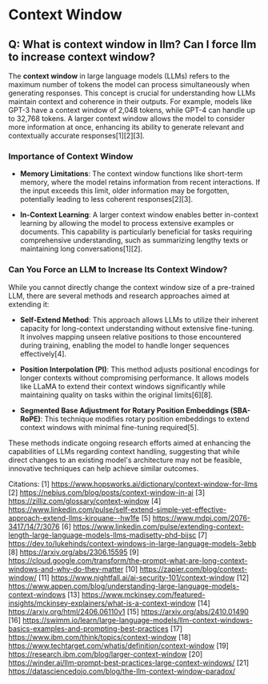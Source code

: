 # Context Window

## Q: What is context window in llm? Can I force llm to increase context window?

The **context window** in large language models (LLMs) refers to the maximum number of tokens the model can process simultaneously when generating responses. This concept is crucial for understanding how LLMs maintain context and coherence in their outputs. For example, models like GPT-3 have a context window of 2,048 tokens, while GPT-4 can handle up to 32,768 tokens. A larger context window allows the model to consider more information at once, enhancing its ability to generate relevant and contextually accurate responses[1][2][3].

### Importance of Context Window

- **Memory Limitations**: The context window functions like short-term memory, where the model retains information from recent interactions. If the input exceeds this limit, older information may be forgotten, potentially leading to less coherent responses[2][3].

- **In-Context Learning**: A larger context window enables better in-context learning by allowing the model to process extensive examples or documents. This capability is particularly beneficial for tasks requiring comprehensive understanding, such as summarizing lengthy texts or maintaining long conversations[1][2].

### Can You Force an LLM to Increase Its Context Window?

While you cannot directly change the context window size of a pre-trained LLM, there are several methods and research approaches aimed at extending it:

- **Self-Extend Method**: This approach allows LLMs to utilize their inherent capacity for long-context understanding without extensive fine-tuning. It involves mapping unseen relative positions to those encountered during training, enabling the model to handle longer sequences effectively[4].

- **Position Interpolation (PI)**: This method adjusts positional encodings for longer contexts without compromising performance. It allows models like LLaMA to extend their context windows significantly while maintaining quality on tasks within the original limits[6][8].

- **Segmented Base Adjustment for Rotary Position Embeddings (SBA-RoPE)**: This technique modifies rotary position embeddings to extend context windows with minimal fine-tuning required[5].

These methods indicate ongoing research efforts aimed at enhancing the capabilities of LLMs regarding context handling, suggesting that while direct changes to an existing model's architecture may not be feasible, innovative techniques can help achieve similar outcomes.

Citations:
[1] https://www.hopsworks.ai/dictionary/context-window-for-llms
[2] https://nebius.com/blog/posts/context-window-in-ai
[3] https://zilliz.com/glossary/context-window
[4] https://www.linkedin.com/pulse/self-extend-simple-yet-effective-approach-extend-llms-kirouane--hw1fe
[5] https://www.mdpi.com/2076-3417/14/7/3076
[6] https://www.linkedin.com/pulse/extending-context-length-large-language-models-llms-madisetty-phd-bijsc
[7] https://dev.to/lukehinds/context-windows-in-large-language-models-3ebb
[8] https://arxiv.org/abs/2306.15595
[9] https://cloud.google.com/transform/the-prompt-what-are-long-context-windows-and-why-do-they-matter
[10] https://zapier.com/blog/context-window/
[11] https://www.nightfall.ai/ai-security-101/context-window
[12] https://www.appen.com/blog/understanding-large-language-models-context-windows
[13] https://www.mckinsey.com/featured-insights/mckinsey-explainers/what-is-a-context-window
[14] https://arxiv.org/html/2406.06110v1
[15] https://arxiv.org/abs/2410.01490
[16] https://swimm.io/learn/large-language-models/llm-context-windows-basics-examples-and-prompting-best-practices
[17] https://www.ibm.com/think/topics/context-window
[18] https://www.techtarget.com/whatis/definition/context-window
[19] https://research.ibm.com/blog/larger-context-window
[20] https://winder.ai/llm-prompt-best-practices-large-context-windows/
[21] https://datasciencedojo.com/blog/the-llm-context-window-paradox/